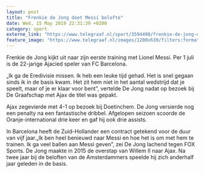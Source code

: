 ```yaml
---
layout: post
title: "Frenkie de Jong doet Messi belofte"
date: Wed, 15 May 2019 22:31:39 +0200
category: sport
externe_link: "https://www.telegraaf.nl/sport/3594490/frenkie-de-jong-doet-messi-belofte"
feature_image: "https://www.telegraaf.nl/images/1200x630/filters:format(jpeg):quality(80)/cdn-kiosk-api.telegraaf.nl/0ab2b33a-7761-11e9-88d9-0218eaf05005.jpg"
---
```


<p class="intro">Frenkie de Jong kijkt uit naar zijn eerste training met Lionel Messi. Per 1 juli is de 22-jarige Ajacied speler van FC Barcelona.</p> <p>„Ik ga de Eredivisie missen. Ik heb een leuke tijd gehad. Het is snel gegaan sinds ik in de basis kwam. Het zit hem niet in het aantal wedstrijd dat je speelt, maar of je er klaar voor bent”, vertelde De Jong nadat op bezoek bij De Graafschap met Ajax de titel was gepakt.</p><p>Ajax zegevierde met 4-1 op bezoek bij Doetinchem. De Jong versierde nog een penalty na een fantastische dribbel. Afgelopen seizoen scoorde de Oranje-international drie keer en gaf hij ook drie assists.</p><p>In Barcelona heeft de Zuid-Hollander een contract getekend voor de duur van vijf jaar.„Ik ben heel benieuwd naar Messi en hoe het is om met hem te trainen. Ik ga veel ballen aan Messi geven”, zei De Jong lachend tegen FOX Sports. De Jong maakte in 2015 de overstap van Willem II naar Ajax. Na twee jaar bij de beloften van de Amsterdammers speelde hij zich anderhalf jaar geleden in de basis.</p>
